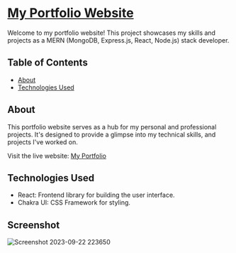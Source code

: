 # [My Portfolio Website](https://proactive44.github.io)


Welcome to my portfolio website! This project showcases my skills and projects as a MERN (MongoDB, Express.js, React, Node.js) stack developer.

## Table of Contents

- [About](#about)
- [Technologies Used](#technologies-used)

## About

This portfolio website serves as a hub for my personal and professional projects. It's designed to provide a glimpse into my technical skills, and projects I've worked on. 

Visit the live website: [My Portfolio](https://proactive44.github.io)

## Technologies Used

- React: Frontend library for building the user interface.
- Chakra UI: CSS Framework for styling.

## Screenshot

![Screenshot 2023-09-22 223650](https://github.com/ProActive44/ProActive44.github.io/assets/125894779/8dc4caa7-5765-40ba-a882-88f735aabbc3)
